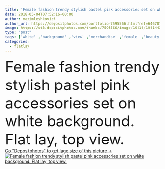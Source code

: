 ```yaml
---
title: 'Female fashion trendy stylish pastel pink accessories set on white background. Flat lay, top view.'
date: 2018-05-04T07:52:16+00:00
author: maximleshkovich
author_url: https://depositphotos.com/portfolio-7595566.html?ref=64678756
image: https://st3.depositphotos.com/thumbs/7595566/image/19414/194144302/api_thumb_450.jpg?forcejpeg=true
type: "post"
tags: ['white' ,'background' ,'view' ,'merchandise' ,'female' ,'beauty' ,'life' ,'style' ,'watch' ,'fashion' ,'bracelet' ,'modern' ,'pink' ,'pastel' ,'concept' ,'lay' ,'necklace' ,'stylish' ,'romantic' ,'pale' ,'flat' ,'lifestyle' ,'desk' ,'still' ,'accessories' ,'feminine' ,'mood' ,'trendy' ,'top' ,'sunglasses' ,'look' ,'earrings' ,'casual' ,'above' ,'collage' ,'minimalism' ,'blog' ,'purse' ,'boutique' ,'clutch' ,'minimal' ,'flatlay' ]
categories: 
  - flatlay
---
```

<div aling="center">
            <font size="60"> Female fashion trendy stylish pastel pink accessories set on white background. Flat lay, top view.</font>   
</div>
<div>
    <a href='https://depositphotos.com/194144302/stock-photo-female-fashion-trendy-stylish-pastel.html?ref=64678756' target=_blank > Go "Depositphotos" to get lage size of this picture ->
        <img href='https://depositphotos.com/194144302/stock-photo-female-fashion-trendy-stylish-pastel.html?ref=64678756' src='https://st3.depositphotos.com/7595566/19414/i/950/depositphotos_194144302-stock-photo-female-fashion-trendy-stylish-pastel.jpg?forcejpeg=true' alt='Female fashion trendy stylish pastel pink accessories set on white background. Flat lay, top view.' >
    </a>
</div>
